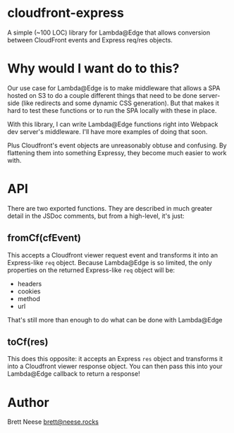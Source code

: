 # cloudfront-express

A simple (~100 LOC) library for Lambda@Edge that allows conversion between CloudFront events and Express req/res objects.

# Why would I want do to this?

Our use case for Lambda@Edge is to make middleware that allows a SPA hosted on S3 to do a couple different things that need to be done server-side (like redirects and some dynamic CSS generation). But that makes it hard to test these functions or to run the SPA locally with these in place. 

With this library, I can write Lambda@Edge functions right into Webpack dev server's middleware. I'll have more examples of doing that soon.

Plus Cloudfront's event objects are unreasonably obtuse and confusing. By flattening them into something Expressy, they become much easier to work with.

# API 

There are two exported functions. They are described in much greater detail in the JSDoc comments, but from a high-level, it's just:

## fromCf(cfEvent)

This accepts a Cloudfront viewer request event and transforms it into an Express-like `req` object. Because Lambda@Edge is so limited, the only properties on the returned Express-like `req` object will be:

- headers
- cookies
- method
- url

That's still more than enough to do what can be done with Lambda@Edge

## toCf(res)

This does this opposite: it accepts an Express `res` object and transforms it into a Cloudfront viewer response object. You can then pass this into your Lambda@Edge callback to return a response! 


# Author 
Brett Neese <brett@neese.rocks>